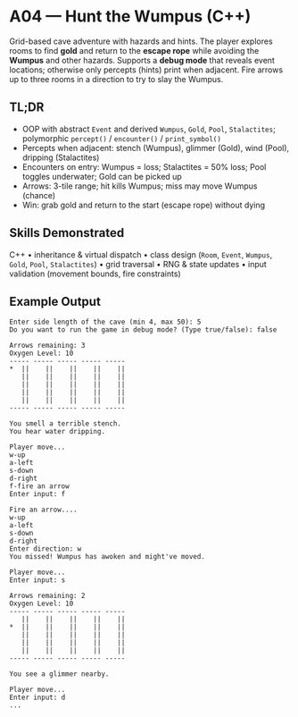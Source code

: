 # A04 — Hunt the Wumpus (C++)

Grid-based cave adventure with hazards and hints. The player explores rooms to find **gold** and return to the **escape rope** while avoiding the **Wumpus** and other hazards. Supports a **debug mode** that reveals event locations; otherwise only percepts (hints) print when adjacent. Fire arrows up to three rooms in a direction to try to slay the Wumpus. 

## TL;DR
- OOP with abstract `Event` and derived `Wumpus`, `Gold`, `Pool`, `Stalactites`; polymorphic `percept()` / `encounter()` / `print_symbol()` 
- Percepts when adjacent: stench (Wumpus), glimmer (Gold), wind (Pool), dripping (Stalactites) 
- Encounters on entry: Wumpus = loss; Stalactites = 50% loss; Pool toggles underwater; Gold can be picked up 
- Arrows: 3-tile range; hit kills Wumpus; miss may move Wumpus (chance) 
- Win: grab gold and return to the start (escape rope) without dying 

## Skills Demonstrated
C++ • inheritance & virtual dispatch • class design (`Room`, `Event`, `Wumpus`, `Gold`, `Pool`, `Stalactites`) • grid traversal • RNG & state updates • input validation (movement bounds, fire constraints)

## Example Output
```text
Enter side length of the cave (min 4, max 50): 5
Do you want to run the game in debug mode? (Type true/false): false

Arrows remaining: 3
Oxygen Level: 10
----- ----- ----- ----- -----
*  ||    ||    ||    ||    ||
   ||    ||    ||    ||    ||
   ||    ||    ||    ||    ||
   ||    ||    ||    ||    ||
   ||    ||    ||    ||    ||
----- ----- ----- ----- -----

You smell a terrible stench.
You hear water dripping.

Player move...
w-up
a-left
s-down
d-right
f-fire an arrow
Enter input: f

Fire an arrow....
w-up
a-left
s-down
d-right
Enter direction: w
You missed! Wumpus has awoken and might've moved.

Player move...
Enter input: s

Arrows remaining: 2
Oxygen Level: 10
----- ----- ----- ----- -----
   ||    ||    ||    ||    ||
*  ||    ||    ||    ||    ||
   ||    ||    ||    ||    ||
   ||    ||    ||    ||    ||
   ||    ||    ||    ||    ||
----- ----- ----- ----- -----

You see a glimmer nearby.

Player move...
Enter input: d
...


